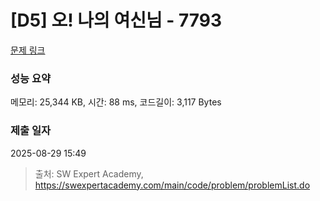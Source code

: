 # [D5] 오! 나의 여신님 - 7793 

[문제 링크](https://swexpertacademy.com/main/code/problem/problemDetail.do?contestProbId=AWsBQpPqMNMDFARG) 

### 성능 요약

메모리: 25,344 KB, 시간: 88 ms, 코드길이: 3,117 Bytes

### 제출 일자

2025-08-29 15:49



> 출처: SW Expert Academy, https://swexpertacademy.com/main/code/problem/problemList.do